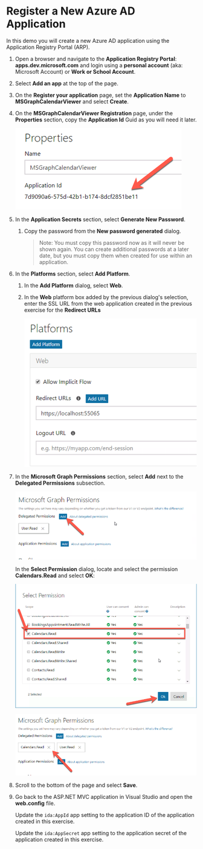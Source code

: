 # Register a New Azure AD Application

In this demo you will create a new Azure AD application using the Application Registry Portal (ARP).

1. Open a browser and navigate to the **Application Registry Portal**: **apps.dev.microsoft.com** and login using a **personal account** (aka: Microsoft Account) or **Work or School Account**.
1. Select **Add an app** at the top of the page.
1. On the **Register your application** page, set the **Application Name** to **MSGraphCalendarViewer** and select **Create**.
1. On the **MSGraphCalendarViewer Registration** page, under the **Properties** section, copy the **Application Id** Guid as you will need it later.

    ![Screenshot of newly created application's ID](../../Images/arp-add-properties-01.png)

1. In the **Application Secrets** section, select **Generate New Password**.

    1. Copy the password from the **New password generated** dialog.

        > Note: You must copy this password now as it will never be shown again. You can create additional passwords at a later date, but you must copy them when created for use within an application.

1. In the **Platforms** section, select **Add Platform**.

    1. In the **Add Platform** dialog, select **Web**.
    1. In the **Web** platform box added by the previous dialog's selection, enter the SSL URL from the web application created in the previous exercise for the **Redirect URLs**

        ![Screenshot of the newly added Web platform for the application](../../Images/arp-add-platform-01.png)

1. In the **Microsoft Graph Permissions** section, select **Add** next to the **Delegated Permissions** subsection.

    ![Screenshot of the Add button for adding a delegated permission](../../Images/arp-add-permission-01.png)

    In the **Select Permission** dialog, locate and select the permission **Calendars.Read** and select **OK**:

      ![Screenshot of adding the Calendars.Read permission](../../Images/arp-add-permission-02.png)

      ![Screenshot of the newly added Calendars.Read permission](../../Images/arp-add-permission-03.png)

1. Scroll to the bottom of the page and select **Save**.
1. Go back to the ASP.NET MVC application in Visual Studio and open the **web.config** file.

    Update the `ida:AppId` app setting to the application ID of the application created in this exercise.

    Update the `ida:AppSecret` app setting to the application secret of the application created in this exercise.